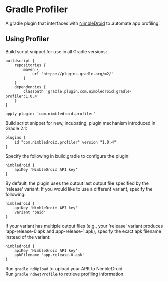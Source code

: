 # Gradle Profiler

A gradle plugin that interfaces with [NimbleDroid](https://www.nimbledroid.com) to automate app profiling.

## Using Profiler

Build script snippet for use in all Gradle versions:

    buildscript {
        repositories {
            maven {
                url 'https://plugins.gradle.org/m2/'
            }
        }
        dependencies {
            classpath 'gradle.plugin.com.nimbledroid:gradle-profiler:1.0.4'
        }
    }

    apply plugin: 'com.nimbledroid.profiler'

Build script snippet for new, incubating, plugin mechanism introduced in Gradle 2.1:

    plugins {
        id "com.nimbledroid.profiler" version "1.0.4"
    }

Specify the following in build.gradle to configure the plugin:

    nimbledroid {
        apiKey 'NimbleDroid API key'
    }

By default, the plugin uses the output last output file specified by the 'release'
variant. If you would like to use a different variant, specify the following:

    nimbledroid {
        apiKey 'NimbleDroid API key'
        variant 'paid'
    }

If your variant has multiple output files (e.g., your 'release' variant produces
'app-release-0.apk and app-release-1.apk), specify the exact apk filename instead of
the variant:

    nimbledroid {
        apiKey 'NimbleDroid API key'
        apkFilename 'app-release-0.apk'
    }

Run `gradle ndUpload` to upload your APK to NimbleDroid.  
Run `gradle ndGetProfile` to retrieve profiling information.

